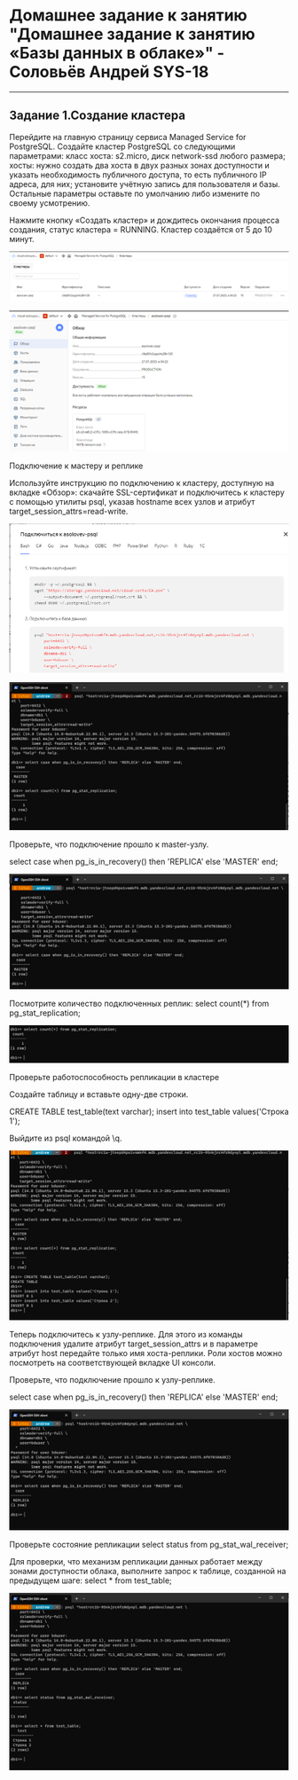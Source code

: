 

# Домашнее задание к занятию "Домашнее задание к занятию «Базы данных в облаке»" - Соловьёв Андрей SYS-18

---


## Задание 1.Создание кластера



Перейдите на главную страницу сервиса Managed Service for PostgreSQL.
Создайте кластер PostgreSQL со следующими параметрами:
класс хоста: s2.micro, диск network-ssd любого размера;
хосты: нужно создать два хоста в двух разных зонах доступности и указать необходимость публичного доступа, то есть публичного IP адреса, для них;
установите учётную запись для пользователя и базы.
Остальные параметры оставьте по умолчанию либо измените по своему усмотрению.

Нажмите кнопку «Создать кластер» и дождитесь окончания процесса создания, статус кластера = RUNNING. Кластер создаётся от 5 до 10 минут.

![Cluster_creating.PNG](https://github.com/Andrewsolo1969/12-9-hw/blob/main/img/Cluster_creating.PNG)


![CCluster_created.PNG](https://github.com/Andrewsolo1969/12-9-hw/blob/main/img/Cluster_created.PNG)



Подключение к мастеру и реплике


Используйте инструкцию по подключению к кластеру, доступную на вкладке «Обзор»: cкачайте SSL-сертификат и подключитесь к кластеру с помощью утилиты psql, указав hostname всех узлов и атрибут target_session_attrs=read-write.

![instruction.PNG](https://github.com/Andrewsolo1969/12-9-hw/blob/main/img/instruction.PNG)


![Cluster_connection.PNG](https://github.com/Andrewsolo1969/12-9-hw/blob/main/img/Cluster_connection.PNG)

Проверьте, что подключение прошло к master-узлу.

select case when pg_is_in_recovery() then 'REPLICA' else 'MASTER' end;

![master_connect.PNG](https://github.com/Andrewsolo1969/12-9-hw/blob/main/img/master_connect.PNG)


Посмотрите количество подключенных реплик:
select count(*) from pg_stat_replication;

![replica_count.PNG](https://github.com/Andrewsolo1969/12-9-hw/blob/main/img/replica_count.PNG)


Проверьте работоспособность репликации в кластере

Создайте таблицу и вставьте одну-две строки.

CREATE TABLE test_table(text varchar);
insert into test_table values('Строка 1');

Выйдите из psql командой \q.


![create_table.PNG](https://github.com/Andrewsolo1969/12-9-hw/blob/main/img/create_table.PNG)

Теперь подключитесь к узлу-реплике. Для этого из команды подключения удалите атрибут target_session_attrs и в параметре атрибут host передайте только имя хоста-реплики. Роли хостов можно посмотреть на соответствующей вкладке UI консоли.

Проверьте, что подключение прошло к узлу-реплике.

select case when pg_is_in_recovery() then 'REPLICA' else 'MASTER' end;

![replica.PNG](https://github.com/Andrewsolo1969/12-9-hw/blob/main/img/replica.PNG)


Проверьте состояние репликации
select status from pg_stat_wal_receiver;

Для проверки, что механизм репликации данных работает между зонами доступности облака, выполните запрос к таблице, созданной на предыдущем шаге:
select * from test_table;


![replica_select.PNG](https://github.com/Andrewsolo1969/12-9-hw/blob/main/img/replica_select.PNG)



















 

